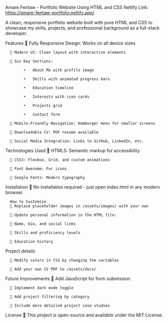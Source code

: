 
Amare Fentaw - Portfolio Website Using HTML and CSS
Netlify Link: https://amare-fentaw-portfolio.netlify.app/

A clean, responsive portfolio website built with pure HTML and CSS to showcase my skills, projects, and professional background as a full-stack developer.

Features
      	Fully Responsive Design: Works on all device sizes
      
      	Modern UI: Clean layout with interactive elements
      
      	Six Key Sections:

            •	About Me with profile image
            
            •	Skills with animated progress bars
            
            •	Education timeline
            
            •	Interests with icon cards
            
            •	Projects grid
            
            •	Contact form

      	Mobile-Friendly Navigation: Hamburger menu for smaller screens
      
      	Downloadable CV: PDF resume available
      
      	Social Media Integration: Links to GitHub, LinkedIn, etc.

Technologies Used
      	HTML5: Semantic markup for accessibility
      
      	CSS3: Flexbox, Grid, and custom animations
      
      	Font Awesome: For icons
      
      	Google Fonts: Modern typography

Installation
      	No installation required - just open index.html in any modern browser.
      
      How to Customize
      	Replace placeholder images in /assets/images/ with your own
      
      	Update personal information in the HTML file:
      
      	Name, bio, and social links
      
      	Skills and proficiency levels
      
      	Education history

Project details

      	Modify colors in CSS by changing the variables
      
      	Add your own CV PDF to /assets/docs/


Future Improvements
      	Add JavaScript for form submission
      
      	Implement dark mode toggle
      
      	Add project filtering by category
      
      	Include more detailed project case studies

License
      	This project is open-source and available under the MIT License.
